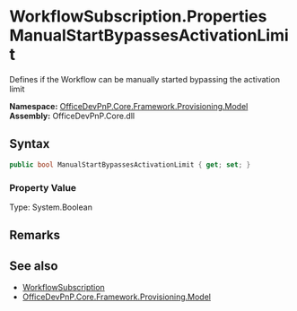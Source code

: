 # WorkflowSubscription.Properties ManualStartBypassesActivationLimit
 Defines if the Workflow can be manually started bypassing the activation limit   

**Namespace:** [OfficeDevPnP.Core.Framework.Provisioning.Model](OfficeDevPnP.Core.Framework.Provisioning.Model.md)  
**Assembly:** OfficeDevPnP.Core.dll  
## Syntax
```C#
public bool ManualStartBypassesActivationLimit { get; set; }
```

### Property Value
Type: System.Boolean  

## Remarks
  
## See also
- [WorkflowSubscription](OfficeDevPnP.Core.Framework.Provisioning.Model.WorkflowSubscription.md) 
- [OfficeDevPnP.Core.Framework.Provisioning.Model](OfficeDevPnP.Core.Framework.Provisioning.Model.md) 
